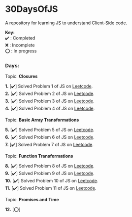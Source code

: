 # 30DaysOfJS
A repository for learning JS to understand Client-Side code.

**Key:**  
   ✔️ : Completed  
   ❌ : Incomplete  
   ⭕ : In progress  

### Days:
Topic: **Closures**      

   **1.** [✔️] Solved Problem 1 of JS on [Leetcode](https://leetcode.com/studyplan/30-days-of-javascript/).    
   **2.** [✔️] Solved Problem 2 of JS on [Leetcode](https://leetcode.com/studyplan/30-days-of-javascript/).   
   **3.** [✔️] Solved Problem 3 of JS on [Leetcode](https://leetcode.com/studyplan/30-days-of-javascript/).   
   **4.** [✔️] Solved Problem 4 of JS on [Leetcode](https://leetcode.com/studyplan/30-days-of-javascript/).  
   
   Topic: **Basic Array Transformations**   
   
   **5.** [✔️] Solved Problem 5 of JS on [Leetcode](https://leetcode.com/studyplan/30-days-of-javascript/).   
   **6.** [✔️] Solved Problem 6 of JS on [Leetcode](https://leetcode.com/studyplan/30-days-of-javascript/).   
   **7.** [✔️] Solved Problem 7 of JS on [Leetcode](https://leetcode.com/studyplan/30-days-of-javascript/).   
   
   Topic: **Function Transformations**   
   
   **8.** [✔️] Solved Problem 8 of JS on [Leetcode](https://leetcode.com/studyplan/30-days-of-javascript/).   
   **9.** [✔️] Solved Problem 9 of JS on [Leetcode](https://leetcode.com/studyplan/30-days-of-javascript/).   
   **10.** [✔️] Solved Problem 10 of JS on [Leetcode](https://leetcode.com/studyplan/30-days-of-javascript/).   
   **11.** [✔️] Solved Problem 11 of JS on [Leetcode](https://leetcode.com/studyplan/30-days-of-javascript/).   
   
   Topic: **Promises and Time**   
   
   **12.** [⭕]
